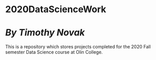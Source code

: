 # 2020DataScienceWork
# *By Timothy Novak*
This is a repository which stores projects completed for the 2020 Fall semester Data Science course at Olin College.
